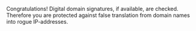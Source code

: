 Congratulations! Digital domain signatures, if available, are checked. Therefore you are protected against false translation from domain names into rogue IP-addresses.
